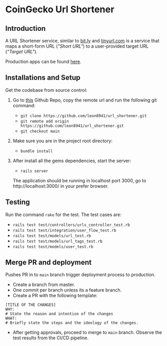 # CoinGecko Url Shortener

## Introduction

A URL Shortener service, similar to [bit.ly](https://bitly.com/) and [tinyurl.com](https://tinyurl.com/) is a service that maps a short-form URL \(_"Short URL"_\) to a user-provided target URL \(_"Target URL"_\).

Production apps can be found [here](https://coingecko-url-shortener-rails.herokuapp.com/).

## Installations and Setup

Get the codebase from source control:

1. Go to [this](https://github.com/leon8941/url_shortener) Github Repo, copy the remote url and run the following git command:
   -  `git clone https://github.com/leon8941/url_shortener.git`
   -  `git remote add origin https://github.com/leon8941/url_shortener.git`
   -  `git checkout main`
2. Make sure you are in the project root directory:
   - `bundle install`
3. After install all the gems dependencies, start the server:
   - `rails server`

   The application should be running in localhost port 3000, go to http://localhost:3000/ in your prefer browser.
   

## Testing

Run the command `rake` for the test. The test cases are:
- `rails test test/controllers/urls_controller_test.rb`
- `rails test test/integration/user_flow_test.rb`
- `rails test test/models/url_test.rb`
- `rails test test/models/url_tags_test.rb`
- `rails test test/models/user_test.rb`

## Merge PR and deployment

Pushes PR in to `main` branch trigger deployment process to production.
- Create a branch from master.
- One commit per branch unless its a feature branch.
- Create a PR with the following template:
```
[TITLE OF THE CHANGES]
WHY:
# State the reason and intention of the changes
WHAT:
# Briefly state the steps and the ideology of the changes.
```
- After getting approvals, proceed to merge to `main` branch. Observe the test results from the CI/CD pipeline.
